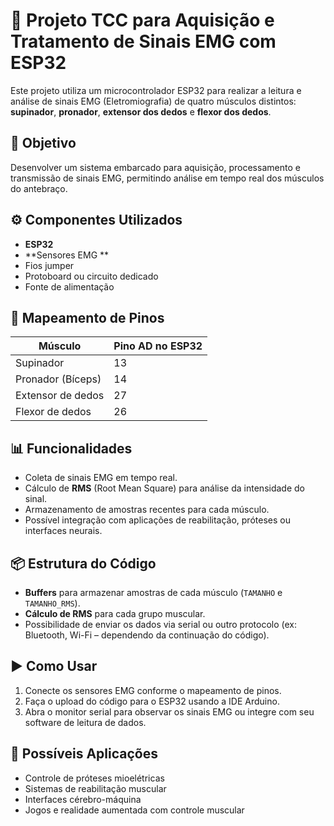 
# 📡 Projeto TCC para Aquisição e Tratamento de Sinais EMG com ESP32

Este projeto utiliza um microcontrolador ESP32 para realizar a leitura e análise de sinais EMG (Eletromiografia) de quatro músculos distintos: **supinador**, **pronador**, **extensor dos dedos** e **flexor dos dedos**.

## 🧠 Objetivo

Desenvolver um sistema embarcado para aquisição, processamento e transmissão de sinais EMG, permitindo análise em tempo real dos músculos do antebraço.

## ⚙️ Componentes Utilizados

- **ESP32**
- **Sensores EMG **
- Fios jumper
- Protoboard ou circuito dedicado
- Fonte de alimentação

## 📌 Mapeamento de Pinos

| Músculo               | Pino AD no ESP32 |
|-----------------------|------------------|
| Supinador             | 13               |
| Pronador (Bíceps)     | 14               |
| Extensor de dedos     | 27               |
| Flexor de dedos       | 26               |

## 📊 Funcionalidades

- Coleta de sinais EMG em tempo real.
- Cálculo de **RMS** (Root Mean Square) para análise da intensidade do sinal.
- Armazenamento de amostras recentes para cada músculo.
- Possível integração com aplicações de reabilitação, próteses ou interfaces neurais.

## 📦 Estrutura do Código

- **Buffers** para armazenar amostras de cada músculo (`TAMANHO` e `TAMANHO_RMS`).
- **Cálculo de RMS** para cada grupo muscular.
- Possibilidade de enviar os dados via serial ou outro protocolo (ex: Bluetooth, Wi-Fi – dependendo da continuação do código).

## ▶️ Como Usar

1. Conecte os sensores EMG conforme o mapeamento de pinos.
2. Faça o upload do código para o ESP32 usando a IDE Arduino.
3. Abra o monitor serial para observar os sinais EMG ou integre com seu software de leitura de dados.

## 🧪 Possíveis Aplicações

- Controle de próteses mioelétricas
- Sistemas de reabilitação muscular
- Interfaces cérebro-máquina
- Jogos e realidade aumentada com controle muscular
